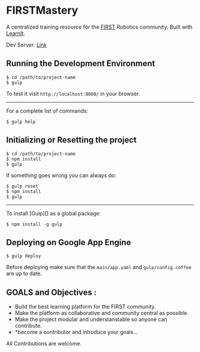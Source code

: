 FIRSTMastery
============

A centralized training resource for the [FIRST](http://www.usfirst.org/) Robotics community.
Built with [LearnIt](https://github.com/wilfriedE/LearnIt).

Dev Server: [Link](http://dev.firstmastery.com/)

Running the Development Environment
-----------------------------------

    $ cd /path/to/project-name
    $ gulp

To test it visit `http://localhost:8080/` in your browser.

- - - - - - - - - - - - - - - - - - - - - - - - - - - - - - - - - - - - - - - -

For a complete list of commands:

    $ gulp help


Initializing or Resetting the project
------------------------------------

    $ cd /path/to/project-name
    $ npm install
    $ gulp

If something goes wrong you can always do:

    $ gulp reset
    $ npm install
    $ gulp

- - - - - - - - - - - - - - - - - - - - - - - - - - - - - - - - - - - - - - - -

To install [Gulp][] as a global package:

    $ npm install -g gulp

Deploying on Google App Engine
------------------------------

    $ gulp deploy

Before deploying make sure that the `main/app.yaml` and `gulp/config.coffee`
are up to date.

GOALS and Objectives :
---------------------
- Build the best learning platform for the FIRST community.
- Make the platform as collaborative and community central as possible.
- Make the project modular and understanstable so anyone can contribute.
- *become a contributor and introduce your goals...

All Contributions are welcome. 